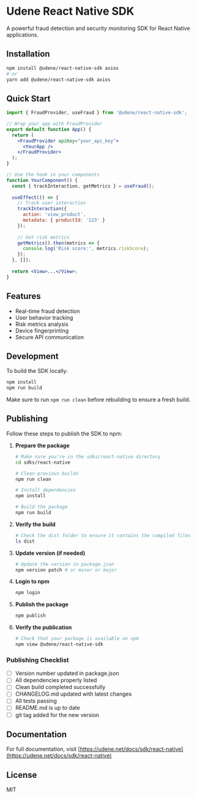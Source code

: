 
# Udene React Native SDK

A powerful fraud detection and security monitoring SDK for React Native applications.

## Installation

```bash
npm install @udene/react-native-sdk axios
# or
yarn add @udene/react-native-sdk axios
```

## Quick Start

```jsx
import { FraudProvider, useFraud } from '@udene/react-native-sdk';

// Wrap your app with FraudProvider
export default function App() {
  return (
    <FraudProvider apiKey="your_api_key">
      <YourApp />
    </FraudProvider>
  );
}

// Use the hook in your components
function YourComponent() {
  const { trackInteraction, getMetrics } = useFraud();
  
  useEffect(() => {
    // Track user interaction
    trackInteraction({
      action: 'view_product',
      metadata: { productId: '123' }
    });
    
    // Get risk metrics
    getMetrics().then(metrics => {
      console.log('Risk score:', metrics.riskScore);
    });
  }, []);
  
  return <View>...</View>;
}
```

## Features

- Real-time fraud detection
- User behavior tracking
- Risk metrics analysis
- Device fingerprinting
- Secure API communication

## Development

To build the SDK locally:

```bash
npm install
npm run build
```

Make sure to run `npm run clean` before rebuilding to ensure a fresh build.

## Publishing

Follow these steps to publish the SDK to npm:

1. **Prepare the package**
   ```bash
   # Make sure you're in the sdks/react-native directory
   cd sdks/react-native
   
   # Clean previous builds
   npm run clean
   
   # Install dependencies
   npm install
   
   # Build the package
   npm run build
   ```

2. **Verify the build**
   ```bash
   # Check the dist folder to ensure it contains the compiled files
   ls dist
   ```

3. **Update version (if needed)**
   ```bash
   # Update the version in package.json
   npm version patch # or minor or major
   ```

4. **Login to npm**
   ```bash
   npm login
   ```

5. **Publish the package**
   ```bash
   npm publish
   ```

6. **Verify the publication**
   ```bash
   # Check that your package is available on npm
   npm view @udene/react-native-sdk
   ```

### Publishing Checklist

- [ ] Version number updated in package.json
- [ ] All dependencies properly listed
- [ ] Clean build completed successfully
- [ ] CHANGELOG.md updated with latest changes
- [ ] All tests passing
- [ ] README.md is up to date
- [ ] git tag added for the new version

## Documentation

For full documentation, visit [https://udene.net/docs/sdk/react-native](https://udene.net/docs/sdk/react-native)

## License

MIT
